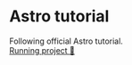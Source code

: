 # Astro tutorial

Following official Astro tutorial. \
[Running project 🚀](https://preeminent-dodol-d48efc.netlify.app/)
